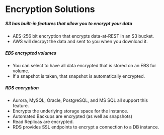 # Encryption Solutions

##### S3 has built-in features that allow you to encrypt your data

- AES-256 bit encryption that encrypts data-at-REST in an S3 bucket.
- AWS will decrpyt the data and sent to you when you download it.

##### EBS encrypted volumes

- You can select to have all data encrypted that is stored on an EBS for volume.
- If a snapshot is taken, that snapshot is automatically encrypted.

##### RDS encryption

- Aurora, MySQL, Oracle, PostgreSQL, and MS SQL all support this feature.
- Encrypts the underlying storage space for the instance.
- Automated Backups are encrypted (as well as snapshots)
- Read Replicas are encrypted.
- RDS provides SSL endpoints to encrypt a connection to a DB instance.
